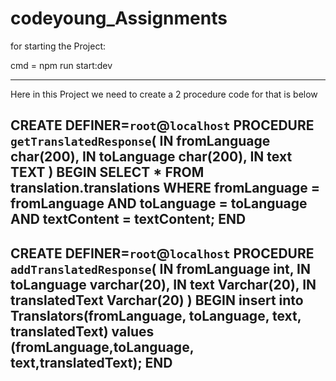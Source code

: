 # codeyoung_Assignments


for starting the Project: 

cmd = npm run start:dev


----------------------------------------------------------------
Here in this Project we need to create a 2 procedure code for that is below 

CREATE DEFINER=`root`@`localhost` PROCEDURE `getTranslatedResponse`(
IN fromLanguage char(200),
IN toLanguage char(200),
IN text TEXT
)
BEGIN
SELECT * 
FROM translation.translations
WHERE fromLanguage = fromLanguage
AND toLanguage = toLanguage
AND textContent = textContent;
END
---------------------------------------------------------------------------
CREATE DEFINER=`root`@`localhost` PROCEDURE `addTranslatedResponse`(
IN fromLanguage int,
 IN toLanguage varchar(20),
 IN text Varchar(20),
 IN translatedText Varchar(20)
)
BEGIN
	insert into Translators(fromLanguage, toLanguage, text, translatedText) values (fromLanguage,toLanguage, text,translatedText);
END
------------------------------------------------------------






















